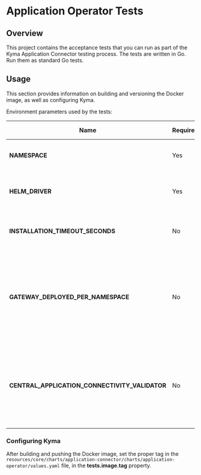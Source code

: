 # Application Operator Tests

## Overview

This project contains the acceptance tests that you can run as part of the Kyma Application Connector testing process.
The tests are written in Go. Run them as standard Go tests.

## Usage

This section provides information on building and versioning the Docker image, as well as configuring Kyma.

Environment parameters used by the tests:

| Name | Required | Default | Description | Possible values |
|------|----------|---------|-------------|-----------------|
| **NAMESPACE** | Yes | `kyma-integration` | Namespace in which the test Application will operate. |  |
| **HELM_DRIVER** | Yes | `secret` | Backend storage driver used by Helm 3 to store release data. | `configmap`, `secret`, `memory` |
| **INSTALLATION_TIMEOUT_SECONDS** | No | 180 | Timeout for the release installation, provided in seconds. |  |
| **GATEWAY_DEPLOYED_PER_NAMESPACE** | No | `false` | Flag that specifies whether Application Gateway should be deployed once per Namespace basing on ServiceInstance or for every Application. | `true`, `false` |
| **CENTRAL_APPLICATION_CONNECTIVITY_VALIDATOR** | No | `true` | Flag that specifies whether Central Application Connectivity Validator is used, i.e., the Validator is not deployed for every Application. | `true`, `false` |

### Configuring Kyma

After building and pushing the Docker image, set the proper tag in the `resources/core/charts/application-connector/charts/application-operator/values.yaml` file, in the **tests.image.tag** property.
